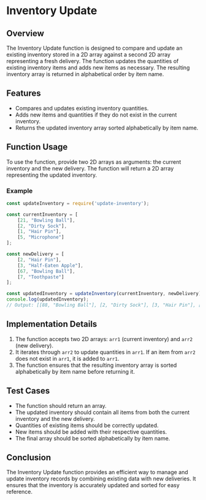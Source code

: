 # Inventory Update

## Overview
The Inventory Update function is designed to compare and update an existing inventory stored in a 2D array against a second 2D array representing a fresh delivery. The function updates the quantities of existing inventory items and adds new items as necessary. The resulting inventory array is returned in alphabetical order by item name.

## Features
- Compares and updates existing inventory quantities.
- Adds new items and quantities if they do not exist in the current inventory.
- Returns the updated inventory array sorted alphabetically by item name.

## Function Usage
To use the function, provide two 2D arrays as arguments: the current inventory and the new delivery. The function will return a 2D array representing the updated inventory.

### Example
```javascript
const updateInventory = require('update-inventory');

const currentInventory = [
    [21, "Bowling Ball"],
    [2, "Dirty Sock"],
    [1, "Hair Pin"],
    [5, "Microphone"]
];

const newDelivery = [
    [2, "Hair Pin"],
    [3, "Half-Eaten Apple"],
    [67, "Bowling Ball"],
    [7, "Toothpaste"]
];

const updatedInventory = updateInventory(currentInventory, newDelivery);
console.log(updatedInventory);
// Output: [[88, "Bowling Ball"], [2, "Dirty Sock"], [3, "Hair Pin"], [3, "Half-Eaten Apple"], [5, "Microphone"], [7, "Toothpaste"]]
```

## Implementation Details
1. The function accepts two 2D arrays: `arr1` (current inventory) and `arr2` (new delivery).
2. It iterates through `arr2` to update quantities in `arr1`. If an item from `arr2` does not exist in `arr1`, it is added to `arr1`.
3. The function ensures that the resulting inventory array is sorted alphabetically by item name before returning it.

## Test Cases
- The function should return an array.
- The updated inventory should contain all items from both the current inventory and the new delivery.
- Quantities of existing items should be correctly updated.
- New items should be added with their respective quantities.
- The final array should be sorted alphabetically by item name.

## Conclusion
The Inventory Update function provides an efficient way to manage and update inventory records by combining existing data with new deliveries. It ensures that the inventory is accurately updated and sorted for easy reference.